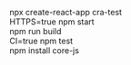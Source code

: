npx create-react-app cra-test  
HTTPS=true npm start  
npm run build  
CI=true npm test  
npm install core-js